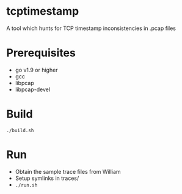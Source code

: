 # tcptimestamp
A tool which hunts for TCP timestamp inconsistencies in .pcap files 

# Prerequisites
* go v1.9 or higher
* gcc
* libpcap
* libpcap-devel

# Build
`./build.sh` 

# Run 
* Obtain the sample trace files from William
* Setup symlinks in traces/ 
* `./run.sh`

